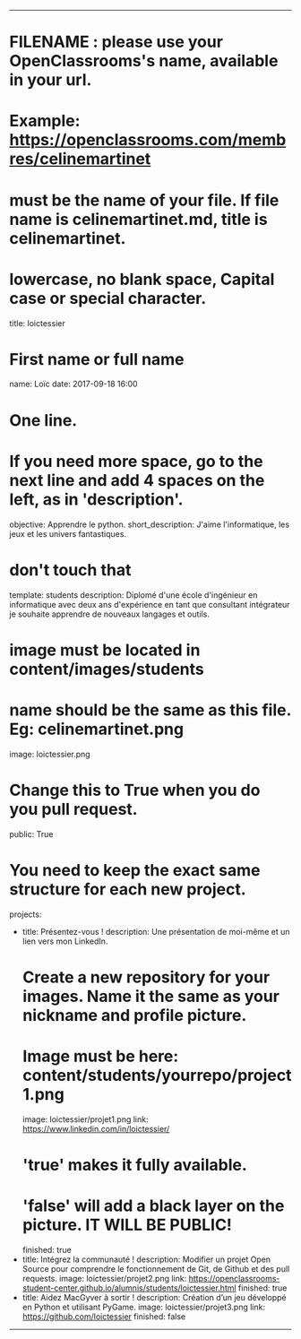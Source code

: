 ---

# FILENAME : please use your OpenClassrooms's name, available in your url.
# Example: https://openclassrooms.com/membres/celinemartinet
# must be the name of your file. If file name is celinemartinet.md, title is celinemartinet.
# lowercase, no blank space, Capital case or special character.
title: loictessier

# First name or full name
name: Loïc
date: 2017-09-18 16:00

# One line.
# If you need more space, go to the next line and add 4 spaces on the left, as in 'description'.
objective: Apprendre le python.
short_description: J'aime l'informatique, les jeux et les univers fantastiques.

# don't touch that
template: students
description:
    Diplomé d'une école d'ingénieur en informatique avec deux ans d'expérience en tant
    que consultant intégrateur je souhaite apprendre de nouveaux langages et outils.

# image must be located in content/images/students
# name should be the same as this file. Eg: celinemartinet.png
image: loictessier.png

# Change this to True when you do you pull request.
public: True

# You need to keep the exact same structure for each new project.
projects:
  - title: Présentez-vous !
    description: Une présentation de moi-même et un lien vers mon LinkedIn.
    # Create a new repository for your images. Name it the same as your nickname and profile picture.
    # Image must be here: content/students/yourrepo/project1.png
    image: loictessier/projet1.png
    link: https://www.linkedin.com/in/loictessier/
    # 'true' makes it fully available.
    # 'false' will add a black layer on the picture. IT WILL BE PUBLIC!
    finished: true
  - title: Intégrez la communauté !
    description: Modifier un projet Open Source pour comprendre le fonctionnement de Git, de Github et des pull requests. 
    image: loictessier/projet2.png
    link: https://openclassrooms-student-center.github.io/alumnis/students/loictessier.html
    finished: true
  - title: Aidez MacGyver à sortir !
    description: Création d’un jeu développé en Python et utilisant PyGame.
    image: loictessier/projet3.png
    link: https://github.com/loictessier
    finished: false
---
